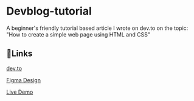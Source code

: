 # Devblog-tutorial

A beginner's friendly tutorial based article I wrote on dev.to on the topic: "How to create a simple web page using HTML and CSS"


## 🔗Links


[dev.to](
https://www.figma.com/file/GRoHsVhW0hGBAthZgunu1d/A-simple-web-structure-design?node-id=0%3A1&t=BAbiTzMJZXJVG8G9-0)

[Figma Design](
https://dev.to/niqabigeek/how-to-create-a-simple-webpage-using-html-and-css-5jh)


[Live Demo](https://niqabigeek.github.io/Devblog-tutorial/)

